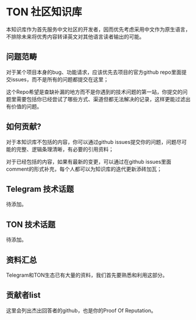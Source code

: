 # TON 社区知识库

本知识库作为首先服务中文社区的开发者，因而优先考虑采用中文作为原生语言，不排除未来将优秀内容转译英文对其他语言读者输出的可能。

## 问题范畴

对于某个项目本身的bug、功能请求，应该优先去项目的官方github repo里面提交issues，而不是所有的问题都提交在这里；

这个Repo希望是查缺补漏的地方而不是你遇到的技术问题的第一站，你提交的问题里需要包括你已经尝试了哪些方式、渠道但都无法解决的记录，这样更能过滤出有价值的问题。

## 如何贡献?

对于本知识库不包括的内容，你可以通过github issues提交你的问题，问题尽可能的完整、逻辑条理清晰，有必要的引用资料；

对于已经包括的内容，如果有最新的变更，可以通过在github issues里面comment的形式补充，每个人都可以为知识库的迭代更新添砖加瓦；

## Telegram 技术话题

待添加。

## TON 技术话题

待添加。

## 资料汇总

Telegram和TON生态已有大量的资料，我们首先要熟悉和利用这部分。

## 贡献者list

这里会列出杰出回答者的github，也是你的Proof Of Reputation。














